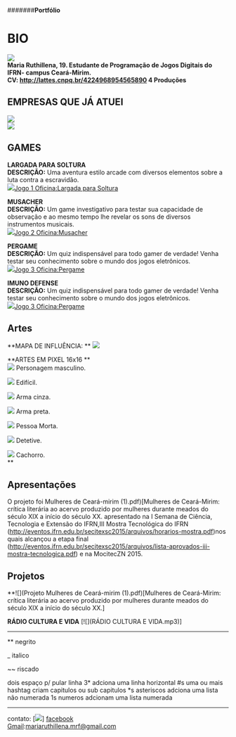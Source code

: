 
 #######**Portfólio**

# BIO
![](per.jpg)  
**Maria Ruthillena, 19. Estudante de Programação de Jogos Digitais do IFRN- campus Ceará-Mirim.  
CV: http://lattes.cnpq.br/4224968954565890    4 Produções**

## EMPRESAS QUE JÁ ATUEI
![](EMPRESA2.jpg)  
![](lala.png)
## GAMES
**LARGADA PARA SOLTURA  
DESCRIÇÃO:** Uma aventura estilo arcade com diversos elementos sobre a luta contra a escravidão.  
![](largada.jpg)[Jogo 1 Oficina:Largada para Soltura](https://ruthimaria01.github.io/largada/)  

**MUSACHER  
DESCRIÇÃO:**  Um game investigativo para testar sua capacidade de observação e ao mesmo tempo lhe revelar os sons de diversos instrumentos musicais.  
![](musacher.jpg)[Jogo 2 Oficina:Musacher](https://ruthimaria01.github.io/musacher/)  

**PERGAME  
DESCRIÇÃO:** Um quiz indispensável para todo gamer de verdade! Venha testar seu conhecimento sobre o mundo dos jogos eletrônicos.   
![](pergamepot.jpg)[Jogo 3 Oficina:Pergame](https://eliciaa.github.io/Pergame/)  

**IMUNO DEFENSE  
DESCRIÇÃO:** Um quiz indispensável para todo gamer de verdade! Venha testar seu conhecimento sobre o mundo dos jogos eletrônicos.   
![](pergamepot.jpg)[Jogo 3 Oficina:Pergame](https://eliciaa.github.io/Pergame/)  

## Artes  
**MAPA DE INFLUÊNCIA:  **
![](1.png)

**ARTES EM PIXEL 16x16  **  
![](malandro.png) Personagem masculino.  
  
![](pred.png) Edifícil.
  
![](ar.png) Arma cinza.  
  
![](arm.png) Arma preta.  
  
![](mort.png) Pessoa Morta. 
  
![](dete.png) Detetive.    
  
![](AU.png) Cachorro.  
**
## Apresentações
O projeto foi  Mulheres de Ceará-mirim (1).pdf)[Mulheres de Ceará-Mirim: crítica literária ao acervo produzido por mulheres durante meados do século XIX a início do século XX. apresentado na I Semana de Ciência, Tecnologia e Extensão do IFRN,III Mostra Tecnológica do IFRN (http://eventos.ifrn.edu.br/secitexsc2015/arquivos/horarios-mostra.pdf)nos quais alcançou a etapa final (http://eventos.ifrn.edu.br/secitexsc2015/arquivos/lista-aprovados-iii-mostra-tecnologica.pdf) e na MocitecZN 2015.

## Projetos  
**![](Projeto Mulheres de Ceará-mirim (1).pdf)[Mulheres de Ceará-Mirim: crítica literária ao acervo produzido por mulheres durante meados
do século XIX a início do século XX.]  

**RÁDIO CULTURA E VIDA**
[![](RÁDIO CULTURA E VIDA.mp3)]

* * *

** negrito

_ italico

~~ riscado  

   dois espaço p/ pular linha
 3* adciona uma linha horizontal
 #s uma ou mais hashtag criam capitulos ou sub capitulos
 *s asteriscos adciona uma lista não numerada
 1s numeros adcionam uma lista numerada
 
 * * *
contato:
[![](face.png)] [facebook](https://web.facebook.com/maria.ruthillena)   
[Gmail](mariaruthillena.mrf@gmail.com):mariaruthillena.mrf@gmail.com

